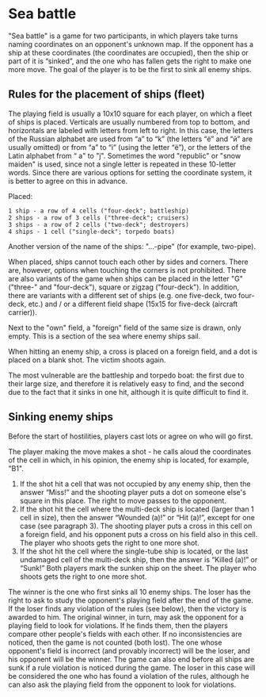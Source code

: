 # Sea battle

"Sea battle" is a game for two participants, in which players take turns naming coordinates on an opponent's unknown map. 
If the opponent has a ship at these coordinates (the coordinates are occupied), then the ship or part of it is “sinked”, 
and the one who has fallen gets the right to make one more move.
The goal of the player is to be the first to sink all enemy ships.

## Rules for the placement of ships (fleet)
The playing field is usually a 10x10 square for each player, on which a fleet of ships is placed. Verticals are usually numbered from top to bottom, and horizontals are labeled with letters from left to right. In this case, the letters of the Russian alphabet are used from “a” to “k” (the letters “ё” and “й” are usually omitted) or from “a” to “i” (using the letter “ё”), or the letters of the Latin alphabet from “ a" to "j". Sometimes the word "republic" or "snow maiden" is used, since not a single letter is repeated in these 10-letter words. Since there are various options for setting the coordinate system, it is better to agree on this in advance.

Placed:

    1 ship - a row of 4 cells ("four-deck"; battleship)
    2 ships - a row of 3 cells ("three-deck"; cruisers)
    3 ships - a row of 2 cells ("two-deck"; destroyers)
    4 ships - 1 cell ("single-deck"; torpedo boats)
Another version of the name of the ships: "...-pipe" (for example, two-pipe).

When placed, ships cannot touch each other by sides and corners. There are, however, options when touching the corners is not prohibited. There are also variants of the game when ships can be placed in the letter "G" ("three-" and "four-deck"), square or zigzag ("four-deck"). In addition, there are variants with a different set of ships (e.g. one five-deck, two four-deck, etc.) and / or a different field shape (15x15 for five-deck (aircraft carrier)).

Next to the "own" field, a "foreign" field of the same size is drawn, only empty. This is a section of the sea where enemy ships sail.

When hitting an enemy ship, a cross is placed on a foreign field, and a dot is placed on a blank shot. The victim shoots again.

The most vulnerable are the battleship and torpedo boat: the first due to their large size, and therefore it is relatively easy to find, and the second due to the fact that it sinks in one hit, although it is quite difficult to find it.

## Sinking enemy ships

Before the start of hostilities, players cast lots or agree on who will go first.

The player making the move makes a shot - he calls aloud the coordinates of the cell in which, in his opinion, the enemy ship is located, for example, "B1".

   1. If the shot hit a cell that was not occupied by any enemy ship, then the answer “Miss!” and the shooting player puts a dot on someone else's square in this place. The right to move passes to the opponent.
   2. If the shot hit the cell where the multi-deck ship is located (larger than 1 cell in size), then the answer “Wounded (a)!” or “Hit (a)!”, except for one case (see paragraph 3). The shooting player puts a cross in this cell on a foreign field, and his opponent puts a cross on his field also in this cell. The player who shoots gets the right to one more shot.
   3. If the shot hit the cell where the single-tube ship is located, or the last undamaged cell of the multi-deck ship, then the answer is “Killed (a)!” or “Sunk!” Both players mark the sunken ship on the sheet. The player who shoots gets the right to one more shot.

The winner is the one who first sinks all 10 enemy ships. 
The loser has the right to ask to study the opponent's playing field after the end of the game. 
If the loser finds any violation of the rules (see below), then the victory is awarded to him. 
The original winner, in turn, may ask the opponent for a playing field to look for violations. 
If he finds them, then the players compare other people's fields with each other. 
If no inconsistencies are noticed, then the game is not counted (both lost). 
The one whose opponent's field is incorrect (and provably incorrect) will be the loser, and his opponent will be the winner. 
The game can also end before all ships are sunk if a rule violation is noticed during the game. 
The loser in this case will be considered the one who has found a violation of the rules, although he can also ask the playing field from the opponent to look for violations.
